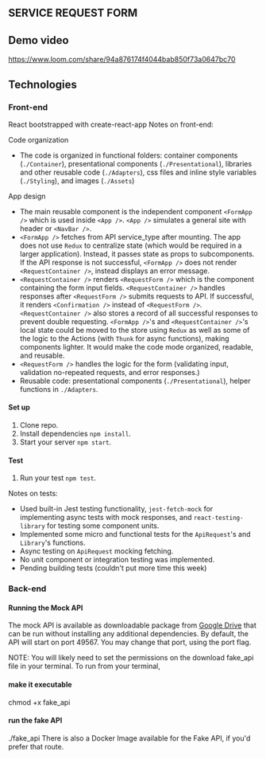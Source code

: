 ## SERVICE REQUEST FORM

## Demo video
https://www.loom.com/share/94a876174f4044bab850f73a0647bc70

## Technologies

### Front-end
React bootstrapped with create-react-app
Notes on front-end: 

Code organization
- The code is organized in functional folders: container components (`./Container`), presentational components (`./Presentational`), libraries and other reusable code (`./Adapters`), css files and inline style variables (`./Styling`), and images (`./Assets`)

App design
- The main reusable component is the independent component `<FormApp />` which is used inside `<App />`. `<App />` simulates a general site with header or `<NavBar />`.
- `<FormApp />` fetches from API service_type after mounting. The app does not use `Redux` to centralize state (which would be required in a larger application). Instead, it passes state as props to subcomponents. If the API response is not successful, `<FormApp />` does not render `<RequestContainer />`, instead displays an error message.
- `<RequestContainer />` renders `<RequestForm />` which is the component containing the form input fields.  `<RequestContainer />` handles responses after `<RequestForm />` submits requests to API. If successful, it renders `<Confirmation />` instead of `<RequestForm />`.  `<RequestContainer />` also stores a record of all successful responses to prevent double requesting.
`<FormApp />`'s and `<RequestContainer />`'s local state could be moved to the store using `Redux` as well as some of the logic to the Actions (with `Thunk` for async functions), making components lighter. It would make the code mode organized, readable, and reusable.
- `<RequestForm />` handles the logic for the form (validating input, validation no-repeated requests, and error responses.)
- Reusable code: presentational components (`./Presentational`), helper functions in `./Adapters`.

#### Set up
1. Clone repo.
1. Install dependencies `npm install`.
1. Start your server `npm start`.

#### Test
1. Run your test `npm test`.

Notes on tests: 
- Used built-in Jest testing functionality, `jest-fetch-mock` for implementing async tests with mock responses, and `react-testing-library` for testing some component units. 
- Implemented some micro and functional tests for the `ApiRequest`'s and `Library`'s functions.
- Async testing on `ApiRequest` mocking fetching.
- No unit component or integration testing was implemented.
- Pending building tests (couldn't put more time this week)

### Back-end 
#### Running the Mock API
The mock API is available as downloadable package from [Google Drive](https://drive.google.com/file/d/0Bw30jK82dDYsd0s0eXlPMXZiNnc/view) that can be run without installing any additional dependencies. By default, the API will start on port 49567. You may change that port, using the port flag.

NOTE: You will likely need to set the permissions on the download fake_api file in your terminal. To run from your terminal,

#### make it executable
chmod +x fake_api
#### run the fake API
./fake_api
There is also a Docker Image available for the Fake API, if you'd prefer that route.